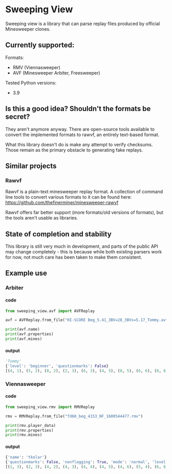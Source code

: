 # Sweeping View

Sweeping view is a library that can parse replay files produced by official
Minesweeper clones.

## Currently supported:

Formats:
 - RMV (Viennasweeper)
 - AVF (Minesweeper Arbiter, Freesweeper)

Tested Python versions:
 - 3.9

## Is this a good idea? Shouldn't the formats be secret?

They aren't anymore anyway. There are open-source tools available to convert
the implemented formats to rawvf, an entirely text-based format.

What this library doesn't do is make any attempt to verify checksums. Those
remain as the primary obstacle to generating fake replays.

## Similar projects

### Rawvf

Rawvf is a plain-text minesweeper replay format. A collection of command line
tools to convert various formats to it can be found here:
https://github.com/thefinerminer/minesweeper-rawvf

Rawvf offers far better support (more formats/old versions of formats), but the
tools aren't usable as libraries.

## State of completion and stability

This library is still very much in development, and parts of the public API may
change completely - this is because while both existing parsers work for now,
not much care has been taken to make them consistent.

## Example use

### Arbiter

#### code
```python
from sweeping_view.avf import AVFReplay

avf = AVFReplay.from_file("HI-SCORE Beg_5.41_3BV=28_3BVs=5.17_Tommy.avf")

print(avf.name)
print(avf.properties)
print(avf.mines)
```

#### output

```python
'Tommy'
{'level': 'beginner', 'questionmarks': False}
[(4, 1), (5, 2), (8, 2), (2, 3), (6, 3), (4, 5), (8, 5), (6, 6), (8, 6), (4, 7)]
```

### Viennasweeper

#### code
```python
from sweeping_view.rmv import RMVReplay

rmv = RMVReplay.from_file("fd60_beg_4153_NF_1600544477.rmv")

print(rmv.player_data)
print(rmv.properties)
print(rmv.mines)
```

#### output

```python
{'name': 'tkolar'}
{'questionmarks': False, 'nonflagging': True, 'mode': 'normal', 'level': 'beginner'}
[(1, 3), (2, 3), (4, 2), (4, 3), (4, 4), (4, 5), (4, 6), (5, 4), (6, 6), (7, 6)]
```
